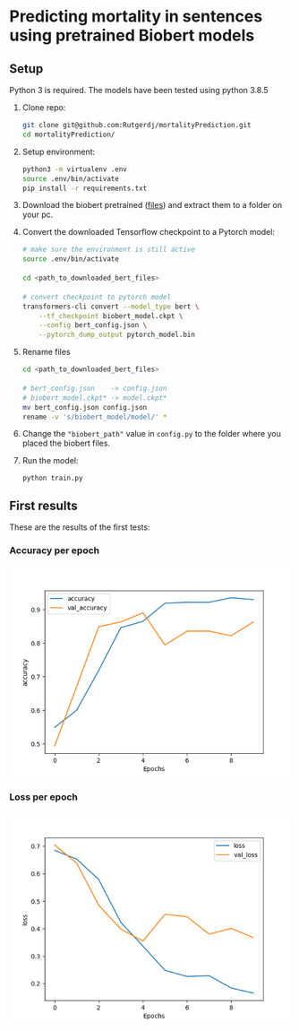 # Predicting mortality in sentences using pretrained Biobert models

## Setup
Python 3 is required. The models have been tested using python 3.8.5

1.  Clone repo:
    ```sh
    git clone git@github.com:Rutgerdj/mortalityPrediction.git
    cd mortalityPrediction/
    ```

2.  Setup environment:
    ```sh
    python3 -m virtualenv .env
    source .env/bin/activate
    pip install -r requirements.txt
    ```

3. Download the biobert pretrained ([files](https://github.com/naver/biobert-pretrained)) and extract them to a folder on your pc.

4. Convert the downloaded Tensorflow checkpoint to a Pytorch model:
    ```bash
    # make sure the environment is still active
    source .env/bin/activate

    cd <path_to_downloaded_bert_files>
    
    # convert checkpoint to pytorch model
    transformers-cli convert --model_type bert \
        --tf_checkpoint biobert_model.ckpt \
        --config bert_config.json \
        --pytorch_dump_output pytorch_model.bin
    ```
5. Rename files
    ```sh
    cd <path_to_downloaded_bert_files>

    # bert_config.json    -> config.json
    # biobert_model.ckpt* -> model.ckpt*
    mv bert_config.json config.json
    rename -v 's/biobert_model/model/' *
    ```

5.  Change the `"biobert_path"` value in `config.py` to the folder where you placed the biobert files. 

6. Run the model:
    ```
    python train.py
    ```

## First results

These are the results of the first tests:

### Accuracy per epoch
![Alt text](graphs/Accuracy_1.png "Accuracy per epoch")

### Loss per epoch
![Alt text](graphs/Loss_1.png "Loss per epoch")
